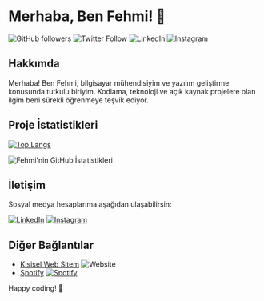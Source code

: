 # Merhaba, Ben Fehmi! 👋

![GitHub followers](https://img.shields.io/github/followers/fehmi?style=social)
![Twitter Follow](https://img.shields.io/twitter/follow/fehmi?style=social)
![LinkedIn](https://img.shields.io/badge/LinkedIn-fehmi-blue)
![Instagram](https://img.shields.io/badge/Instagram-fehmi-red)

## Hakkımda

Merhaba! Ben Fehmi, bilgisayar mühendisiyim ve yazılım geliştirme konusunda tutkulu biriyim. Kodlama, teknoloji ve açık kaynak projelere olan ilgim beni sürekli öğrenmeye teşvik ediyor.

## Proje İstatistikleri

[![Top Langs](https://github-readme-stats.vercel.app/api/top-langs/?username=fehmig&layout=compact)](https://github.com/anuraghazra/github-readme-stats)

![Fehmi'nin GitHub İstatistikleri](https://github-readme-stats.vercel.app/api?username=fehmig&show_icons=true&count_private=true&hide=contribs,prs&theme=radical)

## İletişim

Sosyal medya hesaplarıma aşağıdan ulaşabilirsin:

[![LinkedIn](https://img.icons8.com/color/48/000000/linkedin.png)](https://www.linkedin.com/in/fehmigunay)
[![Instagram](https://img.icons8.com/color/48/000000/instagram-new.png)](https://www.instagram.com/fehmiig)


## Diğer Bağlantılar

- [Kişisel Web Sitem](https://fehmigunay.com) ![Website](https://img.icons8.com/fluency/48/000000/domain.png)
- [Spotify](https://open.spotify.com/user/SPOTIFY_KULLANICI_ADINIZ) [![Spotify](https://img.icons8.com/color/48/000000/spotify--v1.png)](https://open.spotify.com/user/21ryjbxvr24nrnrjj3cgu6dba?si=0315ee9d0c834276)

Happy coding! 🚀
